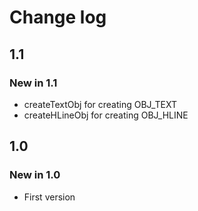 # Change log

## 1.1

### New in 1.1

* createTextObj for creating OBJ_TEXT
* createHLineObj for creating OBJ_HLINE

## 1.0

### New in 1.0

* First version